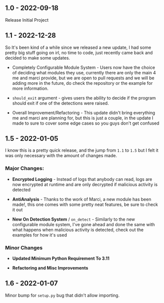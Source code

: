 ## 1.0 - 2022-09-18

Release Initial Project

## 1.1 - 2022-12-28

So It's been kind of a while since we released a new update, I had some pretty big stuff going on irl, no time to code, just recently came back and decided to make some updates.

- Completely Configurable Module System - Users now have the choice of deciding what modules they use, currently there are only the main 4 me and marci provide, but we are open to pull requests and we will be adding more in the future, do check the repository or the example for more information.

- `should_exit` argument - gives users the ability to decide if the program should exit if one of the detections were raised.

- Overall Improvement/Refactoring - This update didn't bring everything me and marci are planning for, but this is just a couple, in the update I made to sure to cover some edge cases so you guys don't get confused

## 1.5 - 2022-01-05

I know this is a pretty quick release, and the jump from `1.1` to `1.5` but I felt it was only necessary with the amount of changes made.

### Major Changes:

- **Encrypted Logging** - Instead of logs that anybody can read, logs are now encrypted at runtime and are only decrypted if malicious activity is detected

- **AntiAnalysis** - Thanks to the work of Marci, a new module has been made!, this one comes with some pretty neat features, be sure to check it out

- **New On Detection System** / `on_detect` - Similarly to the new configurable module system, I've gone ahead and done the same with what happens when malicious activity is detected, check out the examples for how it's used

### Minor Changes

- **Updated Minimum Python Requirement To 3.11**

- **Refactoring and Misc Improvements**

## 1.6 - 2022-01-07

Minor bump for `setup.py` bug that didn't allow importing.